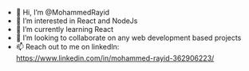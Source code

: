 - 👋 Hi, I’m @MohammedRayid
- 👀 I’m interested in React and NodeJs
- 🌱 I’m currently learning React
- 💞️ I’m looking to collaborate on any web development based projects
- 📫 Reach out to me on linkedIn: https://www.linkedin.com/in/mohammed-rayid-362906223/
